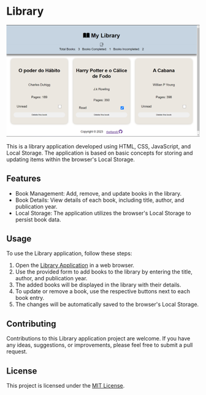 # Library

![Library Screenshot](mylibrary.png)

This is a library application developed using HTML, CSS, JavaScript, and Local Storage. The application is based on basic concepts for storing and updating items within the browser's Local Storage.

## Features

- Book Management: Add, remove, and update books in the library.
- Book Details: View details of each book, including title, author, and publication year.
- Local Storage: The application utilizes the browser's Local Storage to persist book data.

## Usage

To use the Library application, follow these steps:

1. Open the [Library Application](https://github.com/rbettarelli/Library) in a web browser.
2. Use the provided form to add books to the library by entering the title, author, and publication year.
3. The added books will be displayed in the library with their details.
4. To update or remove a book, use the respective buttons next to each book entry.
5. The changes will be automatically saved to the browser's Local Storage.

## Contributing

Contributions to this Library application project are welcome. If you have any ideas, suggestions, or improvements, please feel free to submit a pull request.

## License

This project is licensed under the [MIT License](LICENSE).

